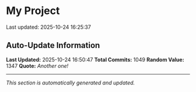 # My Project


Last updated: 2025-10-24 16:25:37
































































































































































































































































































































































































































































































































































































































































































































































































































































































































































































































































































































































































































































































































































































































































































## Auto-Update Information

**Last Updated:** 2025-10-24 16:50:47
**Total Commits:** 1049
**Random Value:** 1347
**Quote:** _Another one!_

---
_This section is automatically generated and updated._
